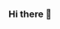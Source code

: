 ### Hi there 👋

<!--
**spablotemporal/spablotemporal** is a ✨ _special_ ✨ repository because its `README.md` (this file) appears on your GitHub profile.

Hi I'm Pablo, I like science and math. I currently work as a postdoctoral researcher at the Center for Animal Disease Modeliing and Surveillance at UC Davis.

- 📫 jpgo@ucdavis.edu
